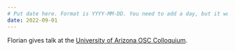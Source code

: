 ```yaml
---
# Put date here. Format is YYYY-MM-DD. You need to add a day, but it won't display.
date: 2022-09-01
---
```

Florian gives talk at the [University of Arizona OSC Colloquium](https://www.optics.arizona.edu/events/osc-colloquium-florian-willomitzer).